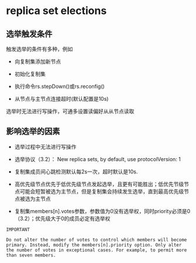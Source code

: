 # replica set elections

## 选举触发条件
触发选举的条件有多种，例如

  -  向复制集添加新节点

  -  初始化复制集

  -  执行命令rs.stepDown()或rs.reconfig()

  -  从节点与主节点连接超时(默认配置是10s)

选举时无法进行写操作，可通多设置读偏好从从节点读取

## 影响选举的因素

  -  选举过程中无法进行写操作

  -  选举协议（3.2）： New replica sets, by default, use protocolVersion: 1

  -  复制集成员间心跳检测默认每2s一次，超时默认是10s.

  -  高优先级节点优先于低优先级节点发起选举，且更有可能胜出；低优先节级节点可能会短暂被选为主节点，但是复制集会持续发生选举，直到最高优先级节点被选为主节点

  -  复制集members[n].votes参数，参数值为0没有选举权，同时priority必须是0（3.2）；优先级大于0的成员必定有选举权

```
IMPORTANT

Do not alter the number of votes to control which members will become primary. Instead, modify the members[n].priority option. Only alter the number of votes in exceptional cases. For example, to permit more than seven members.
```